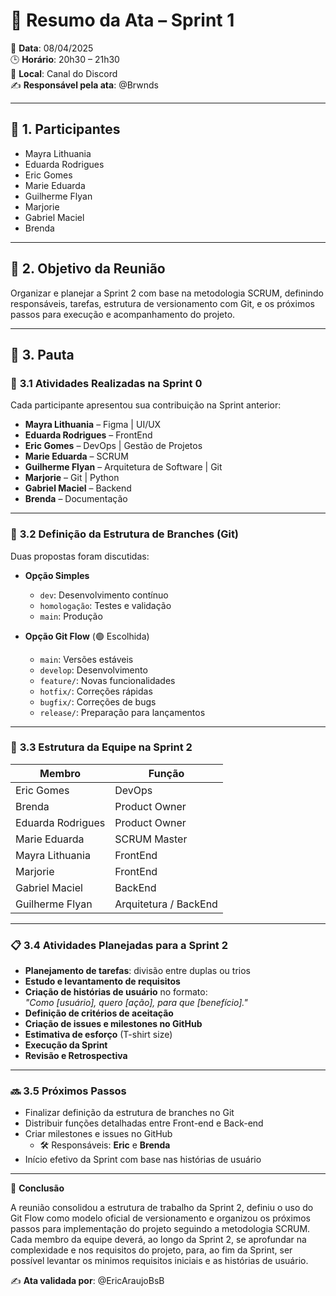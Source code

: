 # 📄 Resumo da Ata – Sprint 1

📅 **Data**: 08/04/2025  
🕒 **Horário**: 20h30 – 21h30  
📍 **Local**: Canal do Discord  
✍️ **Responsável pela ata**: @Brwnds  

---

## 📌 1. Participantes  

- Mayra Lithuania  
- Eduarda Rodrigues  
- Eric Gomes  
- Marie Eduarda  
- Guilherme Flyan  
- Marjorie  
- Gabriel Maciel  
- Brenda  

---

## 🎯 2. Objetivo da Reunião  

Organizar e planejar a Sprint 2 com base na metodologia SCRUM, definindo responsáveis, tarefas, estrutura de versionamento com Git, e os próximos passos para execução e acompanhamento do projeto.

---

## 📝 3. Pauta  

### 🔧 **3.1 Atividades Realizadas na Sprint 0**  

Cada participante apresentou sua contribuição na Sprint anterior:  

- **Mayra Lithuania** – Figma | UI/UX  
- **Eduarda Rodrigues** – FrontEnd  
- **Eric Gomes** – DevOps | Gestão de Projetos  
- **Marie Eduarda** – SCRUM  
- **Guilherme Flyan** – Arquitetura de Software | Git  
- **Marjorie** – Git | Python  
- **Gabriel Maciel** – Backend  
- **Brenda** – Documentação  

---

### 🔀 **3.2 Definição da Estrutura de Branches (Git)**  

Duas propostas foram discutidas:

- **Opção Simples**  
  - `dev`: Desenvolvimento contínuo  
  - `homologação`: Testes e validação  
  - `main`: Produção

- **Opção Git Flow** (🟢 Escolhida)  
  - `main`: Versões estáveis  
  - `develop`: Desenvolvimento  
  - `feature/`: Novas funcionalidades  
  - `hotfix/`: Correções rápidas  
  - `bugfix/`: Correções de bugs  
  - `release/`: Preparação para lançamentos  

---

### 🧠 **3.3 Estrutura da Equipe na Sprint 2**

| Membro            | Função                     |
|-------------------|----------------------------|
| Eric Gomes        | DevOps                     |
| Brenda            | Product Owner              |
| Eduarda Rodrigues | Product Owner              |
| Marie Eduarda     | SCRUM Master               |
| Mayra Lithuania   | FrontEnd                   |
| Marjorie          | FrontEnd                   |
| Gabriel Maciel    | BackEnd                    |
| Guilherme Flyan   | Arquitetura / BackEnd      |

---

### 📋 **3.4 Atividades Planejadas para a Sprint 2**

- **Planejamento de tarefas**: divisão entre duplas ou trios
- **Estudo e levantamento de requisitos**
- **Criação de histórias de usuário** no formato:  
  _"Como [usuário], quero [ação], para que [benefício]."_
- **Definição de critérios de aceitação**
- **Criação de issues e milestones no GitHub**
- **Estimativa de esforço** (T-shirt size)
- **Execução da Sprint**
- **Revisão e Retrospectiva**

---

### 🔜 **3.5 Próximos Passos**

- Finalizar definição da estrutura de branches no Git  
- Distribuir funções detalhadas entre Front-end e Back-end  
- Criar milestones e issues no GitHub  
  - 🛠️ Responsáveis: **Eric** e **Brenda**  
- Início efetivo da Sprint com base nas histórias de usuário

---

📎 **Conclusão**  

A reunião consolidou a estrutura de trabalho da Sprint 2, definiu o uso do Git Flow como modelo oficial de versionamento e organizou os próximos passos para implementação do projeto seguindo a metodologia SCRUM. Cada membro da equipe deverá, ao longo da Sprint 2, se aprofundar na complexidade e nos requisitos do projeto, para, ao fim da Sprint, ser possível levantar os minimos requisitos iniciais e as histórias de usuário.

✍️ **Ata validada por**: @EricAraujoBsB
